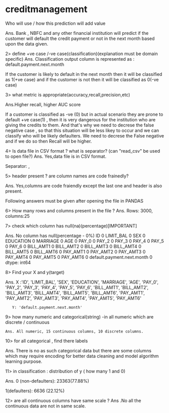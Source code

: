 # creditmanagement
Who will use / how this prediction will add value

Ans. Bank , NBFC and any other financial institution will predict if the customer will default the credit payment or not in the next month based upon the data given.

2> define +ve case /-ve case(classification)(explanation must be domain specific)
Ans. Classification output column is represented as :	default.payment.next.month

If the customer is likely to default in the next month then it will be classified as 1(+ve case) and if the customer is not then it will be classified as 0(-ve case)


3> what metric is appropriate(accuracy,recall,precision,etc)

Ans.Higher recall, higher AUC score

If a customer is classified as -ve (0) but in actual scenario they are prone to default +ve case(1) , then it is very dangerous for the institution who are giving the credits to them.
And that's why we need to decrese the false negative case , so that this situation will be less likey to occur and we can classify who will be likely defaulters.
We need to decrese the False negative and if we do so then Recall will be higher.	

4> Is data file in CSV format ? what is separator? (can "read_csv" be used to open file?)
Ans. Yes,data file is in CSV format.

Separator: , 

5> header  present ? are column names are code frainedly? 

Ans. Yes,columns are code fraiendly except the last one and header is also present.

Following answers must be given after opening the file in PANDAS

6> How many rows and columns present in the file ?
Ans. Rows: 3000, columns:25
 
7> check which column has null(na)(percentage)[IMPORTANT]

Ans. No column has null(percentage - 0%)
ID                            0
LIMIT_BAL                     0
SEX                           0
EDUCATION                     0
MARRIAGE                      0
AGE                           0
PAY_0                         0
PAY_2                         0
PAY_3                         0
PAY_4                         0
PAY_5                         0
PAY_6                         0
BILL_AMT1                     0
BILL_AMT2                     0
BILL_AMT3                     0
BILL_AMT4                     0
BILL_AMT5                     0
BILL_AMT6                     0
PAY_AMT1                      0
PAY_AMT2                      0
PAY_AMT3                      0
PAY_AMT4                      0
PAY_AMT5                      0
PAY_AMT6                      0
default.payment.next.month    0
dtype: int64

8> Find your X and y(target)

Ans.   X :'ID', 'LIMIT_BAL', 'SEX', 'EDUCATION', 'MARRIAGE', 'AGE', 'PAY_0',
       'PAY_2', 'PAY_3', 'PAY_4', 'PAY_5', 'PAY_6', 'BILL_AMT1', 'BILL_AMT2',
       'BILL_AMT3', 'BILL_AMT4', 'BILL_AMT5', 'BILL_AMT6', 'PAY_AMT1',
       'PAY_AMT2', 'PAY_AMT3', 'PAY_AMT4', 'PAY_AMT5', 'PAY_AMT6'
	   
	   
	   Y: 'default.payment.next.month'


9> how many numeric and categorical(string)
    -in all numeric which are discrete / continuous
	
	Ans. All numeric, 15 continuous columns, 10 discrete columns.
	
10> for all categorical , find there labels

Ans. There is no as such categorical data but there are some columns which may require encoding for better data cleaning and model algorithm learning purpose.

11> in classification : distribution of y ( how many 1 and 0)

Ans. 0 (non-defaulters): 23363(77.88%)

1(defaulters): 6636 (22.12%)


12> are all continuous columns have same scale ?
Ans .No all the continuous data are not in same scale.

